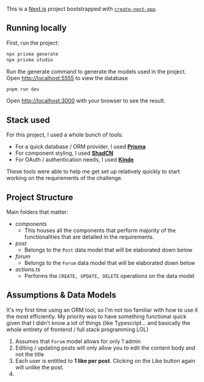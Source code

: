 This is a [Next.js](https://nextjs.org/) project bootstrapped with [`create-next-app`](https://github.com/vercel/next.js/tree/canary/packages/create-next-app).

## Running locally

First, run the project:

``` bash
npx prisma generate
npx prisma studio
```
Run the generate command to generate the models used in the project. Open [http://localhost:5555](http://localhost:/5555) to view the database

```bash
pnpm run dev
```

Open [http://localhost:3000](http://localhost:3000) with your browser to see the result.

## Stack used
For this project, I used a whole bunch of tools:
- For a quick database / ORM provider, I used [**Prisma**](https://www.prisma.io/docs)
- For component styling, I used [**ShadCN**](https://ui.shadcn.com/themes)
- For OAuth / authentication needs, I used [**Kinde**](https://docs.kinde.com/)

These tools were able to help me get set up relatively quickly to start working on the requirements of the challenge.

## Project Structure
Main folders that matter:
- *components*
  - This houses all the components that perform majority of the functionalities that are detailed in the requirements.
- *post*
  - Belongs to the `Post` data model that will be elaborated down below
- *forum*
  - Belongs to the `Forum` data model that will be elaborated down below
- *actions.ts*
  - Performs the `CREATE, UPDATE, DELETE` operations on the data model

## Assumptions & Data Models
It's my first time using an ORM tool, so I'm not too familiar with how to use it the most efficiently. My priority was to have something functional quick given that I didn't know a lot of things (like Typescript... and basically the whole entirety of frontend / full stack programming LOL)

1. Assumes that `Forum` model allows for only 1 admin
2. Editing / updating posts will only allow you to edit the content body and not the title
3. Each user is entitled to **1 like per post**. Clicking on the Like button again will unlike the post.
4. 
